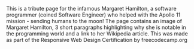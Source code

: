 This is a tribute page for the infamous Margaret Hamilton, a software programmer (coined Software Engineer) who helped with the Apollo 11 mission - sending humans to the moon!
The page contains an image of Margaret Hamilton, 3 short paragraphs highlighting why she is notable in the programming world and a link to her Wikipedia article.
This was made as part of the Responsive Web Design Certification by freecodecamp.org

